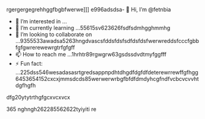 rgergergegrehhggfbgbfwerwe]]]
e996adsdsa- 👋 Hi, I’m @fetnbia
- 👀 I’m interested in ...
- 🌱 I’m currently learning ...55615sv623626fsdfsdmhgghmmhg
- 💞️ I’m looking to collaborate on ...9355533awadsa5263hngdvascsfddsfdsfsdfdsfdsfwerwreddsfcccfgbbfgfgwrerewewrgtrfgfgff
- 📫 How to reach me ...1hrhtr89rgwgrw63gsdssdvdtmyfggfff
- ⚡ Fun fact: ...225dss546wesadasasrtgredsаррпрdhtdhgdfdgfdfdeterewrrewffgfhgg
6453654152cxcxjmmsdcds85werwerwrbgfbfdfdmdyhcgfndfvcbcvcvvhtdgfhgfh
<!---54asds545sdfsdfewfewwefwfdddss
fetnbia/fetnbia is a ✨ special ✨ reposisdftory besdfcause its `README.md` 6262(this f543543ilcxggfgfgfxcxce) appears on your GitHub profile.
You can click the Preview link to take a look at yo53ur changes.653asaaszxxzzfds
--->dfg20ytytrthgfgcxvcxvcx
365
nghngh262285562622tyiyiti
re
